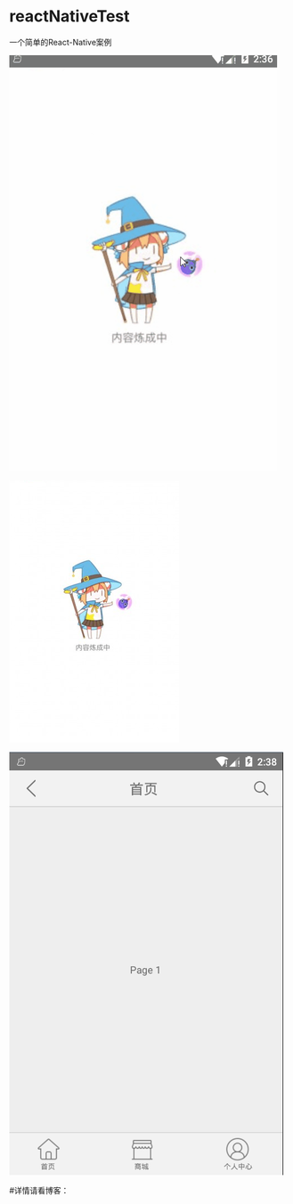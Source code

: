 # reactNativeTest
一个简单的React-Native案例

![](/screenshot/smaple.gif)

![](/screenshot/1.png)




![](/screenshot/2.png)

#详情请看博客：
